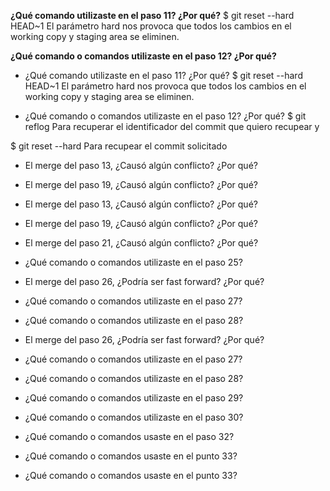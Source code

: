 **¿Qué comando utilizaste en el paso 11? ¿Por qué?**$ git reset --hard HEAD~1El parámetro hard nos provoca que todos los cambios en el working copy y staging area se eliminen.**¿Qué comando o comandos utilizaste en el paso 12? ¿Por qué?**- ¿Qué comando utilizaste en el paso 11? ¿Por qué?$ git reset --hard HEAD~1El parámetro hard nos provoca que todos los cambios en el working copy y staging area se eliminen.- ¿Qué comando o comandos utilizaste en el paso 12? ¿Por qué?$ git reflogPara recuperar el identificador del commit que quiero recupear y$ git reset --hard <identificador>Para recupear el commit solicitado- El merge del paso 13, ¿Causó algún conflicto? ¿Por qué?- El merge del paso 19, ¿Causó algún conflicto? ¿Por qué?- El merge del paso 13, ¿Causó algún conflicto? ¿Por qué?- El merge del paso 19, ¿Causó algún conflicto? ¿Por qué?- El merge del paso 21, ¿Causó algún conflicto? ¿Por qué?- ¿Qué comando o comandos utilizaste en el paso 25?- El merge del paso 26, ¿Podría ser fast forward? ¿Por qué?- ¿Qué comando o comandos utilizaste en el paso 27?- ¿Qué comando o comandos utilizaste en el paso 28?- El merge del paso 26, ¿Podría ser fast forward? ¿Por qué?- ¿Qué comando o comandos utilizaste en el paso 27?- ¿Qué comando o comandos utilizaste en el paso 28?- ¿Qué comando o comandos utilizaste en el paso 29?- ¿Qué comando o comandos utilizaste en el paso 30? - ¿Qué comando o comandos usaste en el paso 32?- ¿Qué comando o comandos usaste en el punto 33?- ¿Qué comando o comandos usaste en el punto 33?